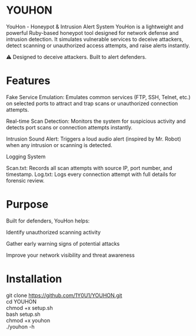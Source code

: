# YOUHON

YouHon - Honeypot & Intrusion Alert System
YouHon is a lightweight and powerful Ruby-based honeypot tool designed for network defense and intrusion detection. It simulates vulnerable services to deceive attackers, detect scanning or unauthorized access attempts, and raise alerts instantly.

⚠ Designed to deceive attackers. Built to alert defenders.

# Features
 Fake Service Emulation:    Emulates common services (FTP, SSH, Telnet, etc.) on selected ports to attract and trap scans or unauthorized connection attempts.

 Real-time Scan Detection:    Monitors the system for suspicious activity and detects port scans or connection attempts instantly.
 
 Intrusion Sound Alert:      Triggers a loud audio alert (inspired by Mr. Robot) when any intrusion or scanning is detected.

 Logging System<br>
 
Scan.txt: Records all scan attempts with source IP, port number, and timestamp.
Log.txt: Logs every connection attempt with full details for forensic review.

# Purpose
Built for defenders, YouHon helps:

Identify unauthorized scanning activity

Gather early warning signs of potential attacks

Improve your network visibility and threat awareness


# Installation
git clone https://github.com/1Y0U1/YOUHON.git <br>
cd YOUHON<br>
chmod +x setup.sh<br>
bash setup.sh<br>
chmod +x youhon<br>
./youhon -h
